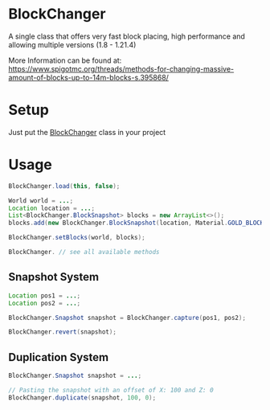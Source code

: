 # BlockChanger
<div align="center">
  
</div>
A single class that offers very fast block placing, high performance and allowing multiple versions (1.8 - 1.21.4)
  
More Information can be found at: https://www.spigotmc.org/threads/methods-for-changing-massive-amount-of-blocks-up-to-14m-blocks-s.395868/

# Setup
Just put the [BlockChanger](https://github.com/Devlrxxh/BlockChanger/blob/master/src/main/java/dev/lrxh/nms/blockChanger/BlockChanger.java) class in your project  
# Usage
```java
BlockChanger.load(this, false);

World world = ...;
Location location = ...;
List<BlockChanger.BlockSnapshot> blocks = new ArrayList<>();
blocks.add(new BlockChanger.BlockSnapshot(location, Material.GOLD_BLOCK);

BlockChanger.setBlocks(world, blocks);

BlockChanger. // see all available methods
``` 
## Snapshot System
```java
Location pos1 = ...;
Location pos2 = ...;

BlockChanger.Snapshot snapshot = BlockChanger.capture(pos1, pos2);

BlockChanger.revert(snapshot);
```
## Duplication System
```java
BlockChanger.Snapshot snapshot = ...;

// Pasting the snapshot with an offset of X: 100 and Z: 0
BlockChanger.duplicate(snapshot, 100, 0);
``` 
